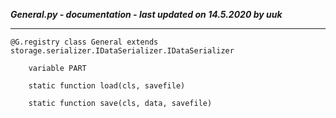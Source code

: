 ***General.py - documentation - last updated on 14.5.2020 by uuk***
___

    @G.registry class General extends storage.serializer.IDataSerializer.IDataSerializer

        variable PART

        static function load(cls, savefile)

        static function save(cls, data, savefile)